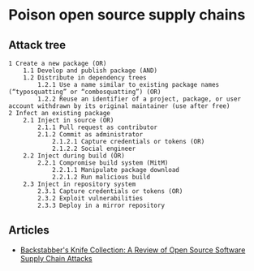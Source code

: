 # Poison open source supply chains

## Attack tree

```text
1 Create a new package (OR)
    1.1 Develop and publish package (AND)
    1.2 Distribute in dependency trees
        1.2.1 Use a name similar to existing package names (“typosquatting” or “combosquatting”) (OR)
        1.2.2 Reuse an identifier of a project, package, or user account withdrawn by its original maintainer (use after free)
2 Infect an existing package
    2.1 Inject in source (OR)
        2.1.1 Pull request as contributor
        2.1.2 Commit as administrator
            2.1.2.1 Capture credentials or tokens (OR)
            2.1.2.2 Social engineer
    2.2 Inject during build (OR)
        2.2.1 Compromise build system (MitM)
            2.2.1.1 Manipulate package download
            2.2.1.2 Run malicious build
    2.3 Inject in repository system
        2.3.1 Capture credentials or tokens (OR)
        2.3.2 Exploit vulnerabilities
        2.3.3 Deploy in a mirror repository
```

## Articles

* [Backstabber's Knife Collection: A Review of Open Source Software Supply Chain Attacks](https://arxiv.org/abs/2005.09535)


